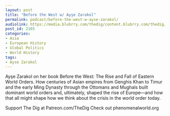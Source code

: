 ```yaml
---
layout: post
title: "Before the West w/ Ayşe Zarakol"
permalink: podcast/before-the-west-w-ayse-zarakol/
audiolink: https://media.blubrry.com/thedig/content.blubrry.com/thedig/The_Dig-EP_354-Zarakol.mp3
post_id: 2165
categories: 
- Asia
- European History
- Global Politics
- World History
tags: 
- Ayse Zarakol
---
```


Ayşe Zarakol on her book Before the West: The Rise and Fall of Eastern World Orders. How centuries of Asian empires from Genghis Khan to Timur and the early Ming Dynasty through the Ottomans and Mughals built dominant world orders and, ultimately, shaped the rise of Europe—and how that all might shape how we think about the crisis in the world order today.

Support The Dig at Patreon.com/TheDig
Check out phenomenalworld.org